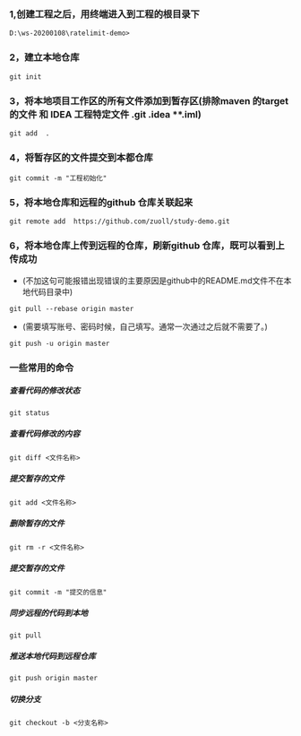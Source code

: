 ### 1,创建工程之后，用终端进入到工程的根目录下
```$xslt
D:\ws-20200108\ratelimit-demo>
```



### 2，建立本地仓库
```$xslt
git init
```

### 3，将本地项目工作区的所有文件添加到暂存区(排除maven 的target 的文件 和 IDEA 工程特定文件 .git .idea **.iml)
```$xslt
git add  .
```

### 4，将暂存区的文件提交到本都仓库
```$xslt
git commit -m "工程初始化"
```

### 5，将本地仓库和远程的github 仓库关联起来
```$xslt
git remote add  https://github.com/zuoll/study-demo.git
```


### 6，将本地仓库上传到远程的仓库，刷新github 仓库，既可以看到上传成功

*  (不加这句可能报错出现错误的主要原因是github中的README.md文件不在本地代码目录中)
```$xslt
git pull --rebase origin master 
```

*  (需要填写账号、密码时候，自己填写。通常一次通过之后就不需要了。)
```$xslt
git push -u origin master 
```


### 一些常用的命令
##### 查看代码的修改状态
```$xslt
git status
```

##### 查看代码修改的内容
```$xslt
git diff <文件名称>
```

##### 提交暂存的文件
```
git add <文件名称>
```

##### 删除暂存的文件
```$xslt
git rm -r <文件名称>

```

##### 提交暂存的文件
```$xslt
git commit -m "提交的信息"
```

##### 同步远程的代码到本地
```$xslt
git pull

```

##### 推送本地代码到远程仓库
```$xslt
git push origin master
```

##### 切换分支
```$xslt
git checkout -b <分支名称>

```






